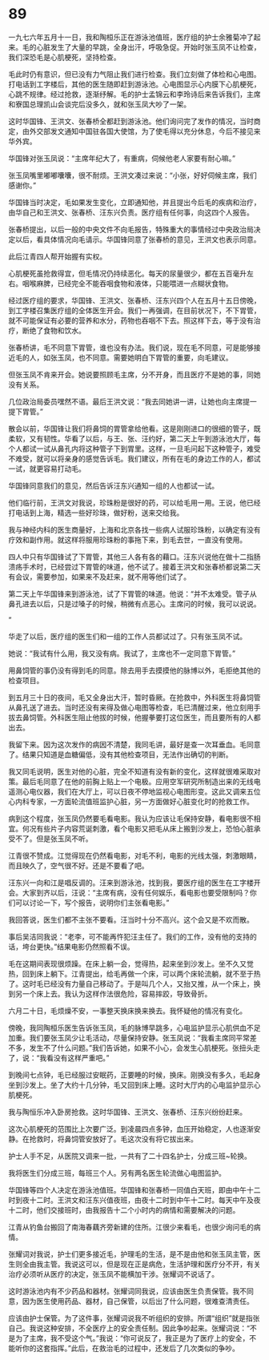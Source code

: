 # 89

一九七六年五月十一日，我和陶桓乐正在游泳池值班，医疗组的护士余雅菊冲了起来。毛的心脏发生了大量的早跳，全身出汗，呼吸急促。开始时张玉凤不让检查，我们深恐毛是心肌梗死，坚持检查。

毛此时仍有意识，但已没有力气阻止我们进行检查。我们立刻做了体检和心电图。打电话到工字楼后，其他的医生随即赶到游泳池。心电图显示心内膜下心肌梗死，心跳不规律。经过抢救，逐渐纾解。毛的护士孟锦云和李玲诗后来告诉我们，主席和寮国总理凯山会谈完后没多久，就和张玉凤大吵了一架。

这时华国锋、王洪文、张春桥全都赶到游泳池。他们询问完了发作的情况，当时商定，由外交部发文通知中国驻各国大使馆，为了使毛得以充分休息，今后不接见来华外宾。

华国锋对张玉凤说：“主席年纪大了，有重病，伺候他老人家要有耐心嘛。”

张玉凤嘴里嘟嘟囔囔，很不耐烦。王洪文凑过来说：“小张，好好伺候主席，我们感谢你。”

华国锋当时决定，毛如果发生变化，立即通知他，并且提出今后毛的疾病和治疗，由华自己和王洪文、张春桥、汪东兴负责。医疗组有任何事，向这四个人报告。

张春桥提出，以后一般的中央文件不向毛报告，特殊重大的事情经过中央政治局决定以后，看具体情况向毛请示。华国锋同意了张春桥的意见，王洪文也表示同意。

此后江青四人帮开始握有实权。

心肌梗死虽抢救得宜，但毛情况仍持续恶化。每天的尿量很少，都在五百毫升左右。咽喉麻脾，已经完全不能吞咽食物和液体，只能喂进一点糊状食物。

经过医疗组的要求，华国锋、王洪文、张春桥、汪东兴四个人在五月十五日傍晚，到工字楼召集医疗组的全体医生开会。我们一再强调，在目前状况下，不下胃管，就不可能保证有必要的营养和水分，药物也吞咽不下去。照这样下去，等于没有治疗，断绝了食物和饮水。

张春桥讲，毛不同意下胃管，谁也没有办法。我们说，现在毛不同意，可是能够接近毛的人，如张玉凤，也不同意。需要她明白下胃管的重要，向毛建议。

但张玉凤不肯来开会。她说要照顾毛主席，分不开身，而且医疗不是她的事，同她没有关系。

几位政治局委员嘿然不语。最后王洪文说：“我去同她讲一讲，让她也向主席提一提下胃管。”

散会以前，华国锋让我们将鼻饲的胃管拿给他看。这是刚刚进口的很细的管子，既柔软，又有韧性。华看了以后，与王、张、汪约好，第二天上午到游泳池大厅，每个人都试一试从鼻孔内将这种管子下到胃里。这样，一旦毛问起下这种管子，难受不难受，就可以将亲身的感觉告诉毛。我们建议，所有在毛的身边工作的人，都试一试，就更容易打动毛。

华国锋同意我们的意见，然后告诉汪东兴通知一组的人也都试一试。

他们临行前，王洪文对我说，珍珠粉是很好的药，可以给毛用一用。王说，他已经打电话到上海，精选一些好珍珠，做好粉，送来交给我。

我与神经内科的医生商量好，上海和北京各找一些病人试服珍珠粉，以确定有没有疗效和副作用。就这样将服用珍珠粉的事拖下来，到毛去世，一直没有使用。

四人中只有华国锋试了下胃管，其他三人各有各的藉口。汪东兴说他在做十二指肠溃疡手术时，已经尝过下胃管的味道，他不试了。接着王洪文和张春桥都说第二天有会议，需要参加，如果来不及赶来，就不用等他们试了。

第二天上午华国锋来到游泳池，试了下胃管的味道。他说：“并不太难受。管子从鼻孔进去以后，只是过嗓子的时候，稍微有点恶心。主席问的时候，我可以说说。

”

华走了以后，医疗组的医生们和一组的工作人员都试过了。只有张玉凤不试。

她说：“我试有什么用，我又没有病。我试了，主席也不一定同意下胃管。”

用鼻饲管的事仍没有得到毛的同意。除去用手去摸摸他的脉博以外，毛拒绝其他的检查项目。

到五月三十日的夜间，毛又全身出大汗，暂时昏厥。在抢救中，外科医生将鼻饲管从鼻孔送了进去。当时还没有来得及做心电图等检查，毛已清醒过来，他立刻用手拔去鼻饲管。外科医生阻止他拔的时候，他握拳要打这位医生，而且要所有的人都出去。

我留下来。因为这次发作的病因不清楚，我同毛讲，最好是查一次耳垂血。毛同意了。结果只知道是血糖偏低，没有其他检查项目，无法作出确切的判断。

我又同毛说明，医生对他的心脏，完全不知道有没有新的变化，这样就很难采取对策。最后毛同意了在他的前胸上贴上一个电极。应用空军研究所制造出来的无线电遥测心电仪器，我们在大厅上，可以日夜不停地监视心电图形变。这此又调来五位心内科专家，一方面轮流值班监护心脏，另一方面做好心脏变化时的抢救工作。

病到这个程度，张玉凤仍然要毛看电影。我认为应该让毛保持安静，看电影很不相宜。何况有些片子内容荒诞刺激，看个电影又把毛从床上搬到沙发上，恐怕心脏承受不了。但是张玉凤不听。

江青很不赞成。江觉得现在仍然看电影，对毛不利，电影的光线太强，刺激眼睛，而且映久了，空气很不好。还是不要看了吧。

汪东兴一向和江是唱反调的。汪来到游泳池，找到我，要医疗组的医生在工字楼开会。大家到齐以后，汪说：“主席有病，没有任何娱乐，看电影也要受限制吗？你们可以讨论一下，写个报告，说明你们主张看电影。”

我回答说，医生们都不主张不要看。汪当时十分不高兴。这个会又是不欢而散。

事后吴洁同我说：“老李，可不能再忤犯汪主任了。我们的工作，没有他的支持的话，垮台更快。”结果电影仍然照看不误。

毛在这期间表现很烦躁。在床上躺一会，觉得热，起来坐到沙发上。坐不久又觉热，回到床上躺下。江青提出，给毛再做一个床，可以两个床轮流躺，就不至于热了。这时毛已经没有力量自己移动了。于是叫几个人，又抬又推，从一个床上，换到另一个床上去。我认为这样作法很危险，容易摔跤，导致骨折。

六月二十日，毛烦燥不安，一事整天换床换来换去。我怀疑他的情况有变化。

傍晚，我同陶桓乐医生告诉张玉凤，毛的脉博早跳多，心电监护显示心肌供血不足加重。我们要张玉凤少让毛活动，尽量保持安静。张玉凤说：“我看主席同平常差不多，发生不了什么问题。”我们告诉她，如果不小心，会发生心肌梗死。张扭头走了，说：“我看没有这样严重吧。”

到晚间七点钟，毛已经服过安眠药，正要睡的时候，换床。刚换没有多久，毛起身坐到沙发上。坐了大约十几分钟，毛又回到床上睡。这时大厅内的心电监护显示心肌梗死。

我与陶恒乐冲入卧房抢救。这时华国锋、王洪文、张春桥、汪东兴纷纷赶来。

这次心肌梗死的范围比上次要广泛。到凌晨四点多钟，血压开始稳定，人也逐渐安静。在抢救时，将鼻饲管安放好了。毛这次没有将它拔出来。

护士人手不足，从医院又调来一批，一共有了二十四名护士，分成三班~轮换。

我将医生们分成三班，每班三个人。另有两名医生轮流做心电图监护。

华国锋等四个人决定在游泳池值班。华国锋和张春桥一同值白天班，即由中午十二时到夜十二时。王洪文和汪东兴值夜班，由夜十二时到中午十二时。每天中午及夜十二时，他们交接班时，由我报告十二个小时内的病情和需要解决的问题。

江青从钓鱼台搬回了南海春藕齐旁新建的住所。江很少来看毛，也很少询问毛的病情。

张耀词对我说，护士们更多接近毛，护理毛的生活，是不是由他和张玉凤主管，医生则全由我主管。我说这可以，但是现在正是病危，生活护理和医疗分不开，有关治疗必须听从医疗的决定，张玉凤不能横加干涉。张耀词不说话了。

这时游泳池内有不少药品和器材。张耀词同我说，应该由医生负责保管。我不同意，因为医生使用药品、器材，自己保管，以后出了什么问题，很难查清责任。

应该由护士保管。为了这件事，张耀词说我不听组织的安排。所谓“组织”就是指张自己。我说这种安排，不全医疗上的安全责任制。因此争吵起来。张耀词说：“不是为了主席，我不受这个气。”我说：“你可说反了，我正是为了医疗上的安全，不能听你的这套指挥。”此后，在救治毛的过程中，还发后了几次类似的争吵。
